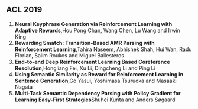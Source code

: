 ## ACL 2019
1. **Neural Keyphrase Generation via Reinforcement Learning with Adaptive Rewards**,Hou Pong Chan, Wang Chen, Lu Wang and Irwin King
2. **Rewarding Smatch: Transition-Based AMR Parsing with Reinforcement Learning**,Tahira Naseem, Abhishek Shah, Hui Wan, Radu Florian, Salim Roukos and Miguel Ballesteros
3. **End-to-end Deep Reinforcement Learning Based Coreference Resolution**,Hongliang Fei, Xu Li, Dingcheng Li and Ping Li
4. **Using Semantic Similarity as Reward for Reinforcement Learning in Sentence Generation**,Go Yasui, Yoshimasa Tsuruoka and Masaaki Nagata
5. **Multi-Task Semantic Dependency Parsing with Policy Gradient for Learning Easy-First Strategies**Shuhei Kurita and Anders Søgaard
